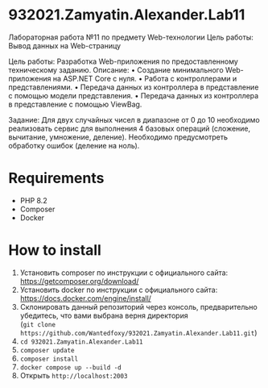 # 932021.Zamyatin.Alexander.Lab11

Лабораторная работа №11 по предмету Web-технологии Цель работы: Вывод данных на Web-страницу

Цель работы: Разработка Web-приложения по предоставленному техническому заданию.
Описание:
•	Создание минимального Web-приложения на ASP.NET Core с нуля.
•	Работа с контроллерами и представлениями.
•	Передача данных из контроллера в представление с помощью модели представления.
•	Передача данных из контроллера в представление с помощью ViewBag.

Задание: Для двух случайных чисел в диапазоне от 0 до 10 необходимо реализовать сервис для выполнения 4 базовых операций (сложение, вычитание, умножение, деление). Необходимо предусмотреть обработку ошибок (деление на ноль).


# Requirements
- PHP 8.2
- Composer
- Docker

# How to install
1) Установить composer по инструкции с официального сайта: https://getcomposer.org/download/
2) Установить docker по инструкции с официального сайта: https://docs.docker.com/engine/install/
3) Склонировать данный репозиторий через консоль, предварительно убедитесь, что вами выбрана верня директория <br>
(`git clone https://github.com/Wantedfoxy/932021.Zamyatin.Alexander.Lab11.git`)
5) `cd 932021.Zamyatin.Alexander.Lab11`
6) `composer update`
7) `composer install`
8) `docker compose up --build -d`
9) Открыть `http://localhost:2003`
